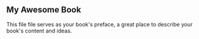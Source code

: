 ## My Awesome Book

This file file serves as your book's preface, a great place to describe your book's content and ideas.

